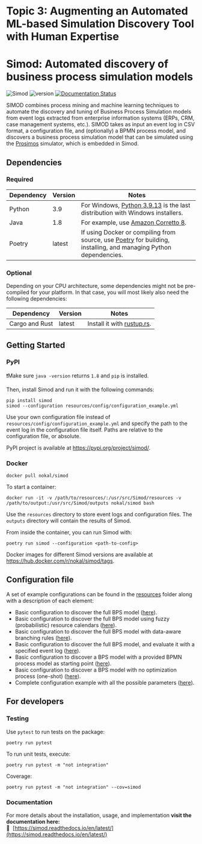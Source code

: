 # Topic 3: Augmenting an Automated ML-based Simulation Discovery Tool with Human Expertise

# Simod: Automated discovery of business process simulation models

![Simod](https://github.com/AutomatedProcessImprovement/Simod/actions/workflows/simod.yml/badge.svg)
![version](https://img.shields.io/github/v/tag/AutomatedProcessImprovement/simod)
[![Documentation Status](https://readthedocs.org/projects/simod/badge/?version=latest)](https://simod.readthedocs.io/en/latest/)

SIMOD combines process mining and machine learning techniques to automate the discovery and tuning of Business Process
Simulation models from event logs extracted from enterprise information systems (ERPs, CRM, case management systems,
etc.).
SIMOD takes as input an event log in CSV format, a configuration file, and (optionally) a BPMN process model, and
discovers a business process simulation model that can be simulated using
the [Prosimos](https://github.com/AutomatedProcessImprovement/Prosimos) simulator, which is embedded in Simod.

## Dependencies

### Required

| Dependency | Version | Notes                                                                                                                                          |
|------------|---------|------------------------------------------------------------------------------------------------------------------------------------------------|
| Python     | 3.9     | For Windows, [Python 3.9.13](https://www.python.org/downloads/release/python-3913/) is the last distribution with Windows installers.          |
| Java       | 1.8     | For example, use [Amazon Corretto 8](https://docs.aws.amazon.com/corretto/latest/corretto-8-ug/downloads-list.html).                           |
| Poetry     | latest  | If using Docker or compiling from source, use [Poetry](https://python-poetry.org/) for building, installing, and managing Python dependencies. |

### Optional

Depending on your CPU architecture, some dependencies might not be pre-compiled for your platform. In that case, you
will most likely also need the following dependencies:

| Dependency     | Version | Notes                                            |
|----------------|---------|--------------------------------------------------|
| Cargo and Rust | latest  | Install it with [rustup.rs](https://rustup.rs/). |

## Getting Started

### PyPI

❗️Make sure `java -version` returns `1.8` and `pip` is installed.

Then, install Simod and run it with the following commands:

```shell
pip install simod
simod --configuration resources/config/configuration_example.yml
```

Use your own configuration file instead of `resources/config/configuration_example.yml` and specify the path to the
event log in the configuration file itself. Paths are relative to the configuration file, or absolute.

PyPI project is available at https://pypi.org/project/simod/.

### Docker

```shell
docker pull nokal/simod
```

To start a container:

```shell
docker run -it -v /path/to/resources/:/usr/src/Simod/resources -v /path/to/output:/usr/src/Simod/outputs nokal/simod bash
```

Use the `resources` directory to store event logs and configuration files. The `outputs` directory will contain the
results of Simod.

From inside the container, you can run Simod with:

```shell
poetry run simod --configuration <path-to-config>
```

Docker images for different Simod versions are available at https://hub.docker.com/r/nokal/simod/tags.

## Configuration file

A set of example configurations can be found in the
[resources](https://github.com/AutomatedProcessImprovement/Simod/tree/master/resources) folder along with a description
of each element:

- Basic configuration to discover the full BPS
  model ([here](https://github.com/AutomatedProcessImprovement/Simod/blob/master/resources/config/configuration_example.yml)).
- Basic configuration to discover the full BPS model using fuzzy (probabilistic) resource
  calendars ([here](https://github.com/AutomatedProcessImprovement/Simod/blob/master/resources/config/configuration_example_fuzzy.yml)).
- Basic configuration to discover the full BPS model with data-aware branching rules
  ([here](https://github.com/AutomatedProcessImprovement/Simod/blob/master/resources/config/configuration_example_data_aware.yml)).
- Basic configuration to discover the full BPS model, and evaluate it with a specified event
  log ([here](https://github.com/AutomatedProcessImprovement/Simod/blob/master/resources/config/configuration_example_with_evaluation.yml)).
- Basic configuration to discover a BPS model with a provided BPMN process model as starting
  point ([here](https://github.com/AutomatedProcessImprovement/Simod/blob/master/resources/config/configuration_example_with_provided_process_model.yml)).
- Basic configuration to discover a BPS model with no optimization process (one-shot) ([here](https://github.com/AutomatedProcessImprovement/Simod/blob/master/resources/config/configuration_one_shot.yml)).
- Complete configuration example with all the possible
  parameters ([here](https://github.com/AutomatedProcessImprovement/Simod/blob/master/resources/config/complete_configuration.yml)).

## For developers

### Testing

Use `pytest` to run tests on the package:

```shell
poetry run pytest
```

To run unit tests, execute:

```shell
poetry run pytest -m "not integration"
```

Coverage:

```shell
poetry run pytest -m "not integration" --cov=simod
```

### Documentation

For more details about the installation, usage, and implementation **visit the documentation here:**  
📖 ️ [https://simod.readthedocs.io/en/latest/](https://simod.readthedocs.io/en/latest/)
